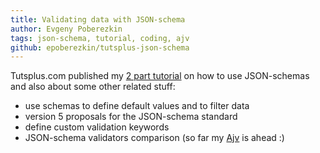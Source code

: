 ```yaml
---
title: Validating data with JSON-schema
author: Evgeny Poberezkin
tags: json-schema, tutorial, coding, ajv
github: epoberezkin/tutsplus-json-schema
---
```


Tutsplus.com published my [2 part tutorial](https://code.tutsplus.com/tutorials/validating-data-with-json-schema-part-1--cms-25343) on how to use JSON-schemas and also about some other related stuff:

- use schemas to define default values and to filter data
- version 5 proposals for the JSON-schema standard
- define custom validation keywords
- JSON-schema validators comparison (so far my [Ajv](https://github.com/epoberezkin/ajv) is ahead :)
